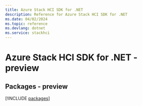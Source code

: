 ```yaml
---
title: Azure Stack HCI SDK for .NET
description: Reference for Azure Stack HCI SDK for .NET
ms.date: 04/02/2024
ms.topic: reference
ms.devlang: dotnet
ms.service: stackhci
---
```

# Azure Stack HCI SDK for .NET - preview
## Packages - preview
[!INCLUDE [packages](stack-hci-index.md)]